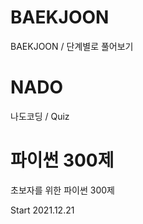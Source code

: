 # BAEKJOON 
BAEKJOON / 단계별로 풀어보기 

# NADO
나도코딩 / Quiz

# 파이썬 300제
초보자를 위한 파이썬 300제

Start 2021.12.21